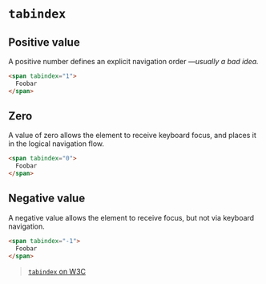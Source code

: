 # `tabindex`

## Positive value

A positive number defines an explicit navigation order —*usually a bad idea.*

```html
<span tabindex="1">
  Foobar
</span>
```

## Zero

A value of zero allows the element to receive keyboard focus, and places it
in the logical navigation flow.

```html
<span tabindex="0">
  Foobar
</span>
```

## Negative value

A negative value allows the element to receive focus, but not via
keyboard navigation.

```html
<span tabindex="-1">
  Foobar
</span>
```

> [`tabindex` on W3C](https://www.w3.org/TR/html5/editing.html#attr-tabindex)
